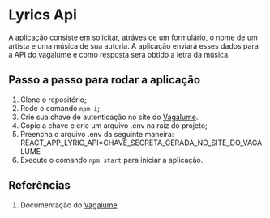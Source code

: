 # Lyrics Api
A aplicação consiste em solicitar, atráves de um formulário, o nome de um artista e uma música de sua autoria. A aplicação enviará esses dados para a API do vagalume e como resposta será obtido a letra da música.

## Passo a passo para rodar a aplicação
1. Clone o repositório;
2. Rode o comando `npm i`;
3. Crie sua chave de autenticação no site do [Vagalume](https://auth.vagalume.com.br/).
4. Copie a chave e crie um arquivo .env na raiz do projeto;
5. Preencha o arquivo .env da seguinte maneira: 
         REACT_APP_LYRIC_API=CHAVE_SECRETA_GERADA_NO_SITE_DO_VAGALUME
6. Execute o comando `npm start` para iniciar a aplicação.

## Referências
1. Documentação do [Vagalume](https://api.vagalume.com.br/docs/)
